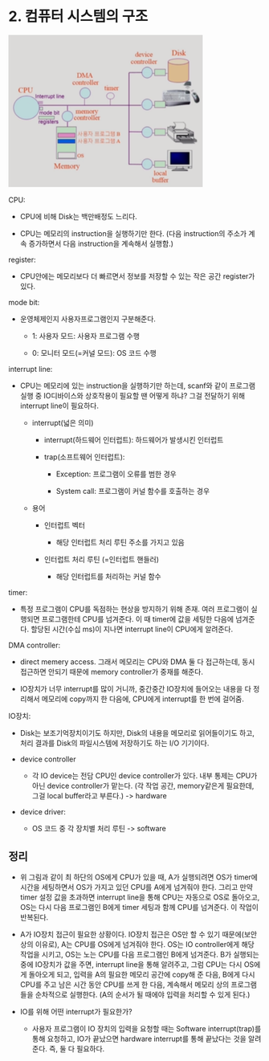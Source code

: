 # 2. 컴퓨터 시스템의 구조

<img title="" src="./img/002.PNG" alt="" width="387" data-align="center">

CPU:

- CPU에 비해 Disk는 백만배정도 느리다.

- CPU는 메모리의 instruction을 실행하기만 한다. (다음 instruction의 주소가 계속 증가하면서 다음 instruction을 계속해서 실행함.)

register:

- CPU안에는 메모리보다 더 빠르면서 정보를 저장할 수 있는 작은 공간 register가 있다.

mode bit:

- 운영체제인지 사용자프로그램인지 구분해준다.
  
  - 1: 사용자 모드: 사용자 프로그램 수행
  
  - 0: 모니터 모드(=커널 모드): OS 코드 수행

interrupt line:

- CPU는 메모리에 있는 instruction을 실행하기만 하는데, scanf와 같이 프로그램 실행 중 IO디바이스와 상호작용이 필요할 땐 어떻게 하냐? 그걸 전달하기 위해 interrupt line이 필요하다.
  
  - interrupt(넓은 의미)
    
    - interrupt(하드웨어 인터럽트): 하드웨어가 발생시킨 인터럽트
    
    - trap(소프트웨어 인터럽트):
      
      - Exception: 프로그램이 오류를 범한 경우
      
      - System call: 프로그램이 커널 함수를 호출하는 경우
  
  - 용어
    
    - 인터럽트 벡터
      
      - 해당 인터럽트 처리 루틴 주소를 가지고 있음
    
    - 인터럽트 처리 루틴 (=인터럽트 핸들러)
      
      - 해당 인터럽트를 처리하는 커널 함수

timer:

- 특정 프로그램이 CPU를 독점하는 현상을 방지하기 위해 존재. 여러 프로그램이 실행되면 프로그램한테 CPU를 넘겨준다. 이 때 timer에 값을 세팅한 다음에 넘겨준다. 할당된 시간(수십 ms)이 지나면 interrupt line이 CPU에게 알려준다.

DMA controller:

- direct memery access. 그래서 메모리는 CPU와 DMA 둘 다 접근하는데, 동시 접근하면 안되기 때문에 memory controller가 중재를 해준다.

- IO장치가 너무 interrupt를 많이 거니까, 중간중간 IO장치에 들어오는 내용을 다 정리해서 메모리에 copy까지 한 다음에, CPU에게 interrupt를 한 번에 걸어줌.

IO장치:

- Disk는 보조기억장치이기도 하지만, Disk의 내용을 메모리로 읽어들이기도 하고, 처리 결과를 Disk의 파일시스템에 저장하기도 하는 I/O 기기이다.

- device controller
  
  - 각 IO device는 전담 CPU인 device controller가 있다. 내부 통제는 CPU가 아닌 device controller가 맡는다. (각 작업 공간, memory같은게 필요한데, 그걸 local buffer라고 부른다.) -> hardware

- device driver:
  
  - OS 코드 중 각 장치별 처리 루틴 -> software

## 정리

- 위 그림과 같이 최 하단의 OS에게 CPU가 있을 때, A가 실행되려면 OS가 timer에 시간을 세팅하면서 OS가 가지고 있던 CPU를 A에게 넘겨줘야 한다. 그리고 만약 timer 설정 값을 초과하면 interrupt line을 통해 CPU는 자동으로 OS로 돌아오고, OS는 다시 다음 프로그램인 B에게 timer 세팅과 함께 CPU를 넘겨준다. 이 작업이 반복된다.

- A가 IO장치 접근이 필요한 상황이다. IO장치 접근은 OS만 할 수 있기 때문에(보안상의 이유로), A는 CPU를 OS에게 넘겨줘야 한다. OS는 IO controller에게 해당 작업을 시키고, OS는 노는 CPU를 다음 프로그램인 B에게 넘겨준다. B가 실행되는 중에 IO장치가 값을 주면, interrupt line을 통해 알려주고, 그럼 CPU는 다시 OS에게 돌아오게 되고, 입력을 A의 필요한 메모리 공간에 copy해 준 다음, B에게 다시 CPU를 주고 남은 시간 동안 CPU를 쓰게 한 다음, 계속해서 메모리 상의 프로그램들을 순차적으로 실행한다. (A의 순서가 될 때에야 입력을 처리할 수 있게 된다.)

- IO를 위해 어떤 interrupt가 필요한가?
  
  - 사용자 프로그램이 IO 장치의 입력을 요청할 때는 Software interrupt(trap)를 통해 요청하고, IO가 끝났으면 hardware interrupt를 통해 끝났다는 것을 알려준다. 즉, 둘 다 필요하다.
